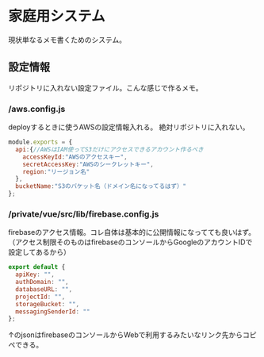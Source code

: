 # 家庭用システム

現状単なるメモ書くためのシステム。

## 設定情報

リポジトリに入れない設定ファイル。こんな感じで作るメモ。

### /aws.config.js

deployするときに使うAWSの設定情報入れる。
絶対リポジトリに入れない。

```js
module.exports = {
  api:{//AWSはIAM使ってS3だけにアクセスできるアカウント作るべき
    accessKeyId:"AWSのアクセスキー",
    secretAccessKey:"AWSのシークレットキー",
    region:"リージョン名"
  },
  bucketName:"S3のバケット名（ドメイン名になってるはず）"
};
```

### /private/vue/src/lib/firebase.config.js

firebaseのアクセス情報。コレ自体は基本的に公開情報になってても良いはず。
（アクセス制限そのものはfirebaseのコンソールからGoogleのアカウントIDで設定してあるから）

```js
export default {
  apiKey: "",
  authDomain: "",
  databaseURL: "",
  projectId: "",
  storageBucket: "",
  messagingSenderId: ""
};
```

↑のjsonはfirebaseのコンソールからWebで利用するみたいなリンク先からコピペできる。